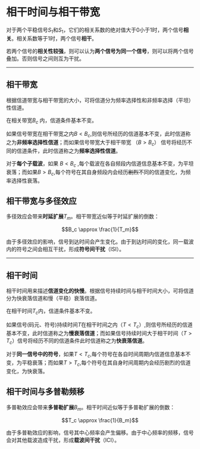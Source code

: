 # 相干时间与相干带宽

对于两个平稳信号$S_1$和$S_1$，它们的相关系数的绝对值大于0小于1时，两个信号**相关**。相关系数等于1时，两个信号**相干**。

若两个信号的**相关性较强**，则可以认为**两个信号为同一个信号**，则可以将两个信号叠加。否则信号之间则互为干扰。

----------

## 相干带宽

根据信道带宽与相干带宽的大小，可将信道分为频率选择性和非频率选择（平坦）性信道。

在相关带宽${B}_{c}$ 内，信道条件基本不变。

如果信号带宽在相干带宽之内${B}<{B_c}$,则信号所经历的信道基本不变，此时信道称之为**非频率选择性信道**；而如果信号带宽大于相干带宽 （${B}>{B_c}$） 信号将经历不同的信道条件，此时信道称之为**频率选择性信道**。

对于**每个子载波**，如果 ${B}<{B_c}$ ,每个载波在各自频段内信道信息基本不变，为平坦衰落；而如果${B>B}_{c}$,每个符号在其自身频段内会经历~~剧烈~~不同的信道变化，为频率选择性衰落。

## 相干带宽与多径效应

多径效应会带来**时延扩展**$T_m$。相干带宽近似等于时延扩展的倒数：

$$B_c \approx \frac{1}{T_m}$$

由于多径效应的影响，信号到达时间会产生变化。由于到达时间的变化，同一载波内的符号之间会相互干扰，形成**符号间干扰**（ISI）。

----------

## 相干时间

相干时间用来描述**信道变化的快慢**。根据信号持续时间与相干时间大小，可将信道分为快衰落信道和慢（平稳）衰落信道。

在相干时间${T}_{c}$内，信道条件基本不变。

如果信号(码元、符号)持续时间$T$在相干时间之内（${T}<{T_c}$）,则信号所经历的信道基本不变，此时信道称之为**慢衰落信道**；而如果信号持续时间大于相干时间（${T}>{T_c}$）信号将经历不同的信道条件此时信道称之为**快衰落信道**。

对于**同一信号中的符号**，如果${T}<{T_c}$,每个符号在各自时间周期内信道信息基本不变，为平稳衰落；而如果${T}>{T_c}$,每个符号在其自身时间周期内会经历剧烈的信道变化，为快衰落。

## 相干时间与多普勒频移

多普勒效应会带来**多普勒扩展**$B_m$。相干时间近似等于多普勒扩展的倒数：

$$T_c \approx \frac{1}{B_m}$$

由于多普勒效应的影响，信号其中心频率会产生偏移。由于中心频率的频移，信号会对其他载波造成干扰，形成**载波间干扰**（ICI）。
